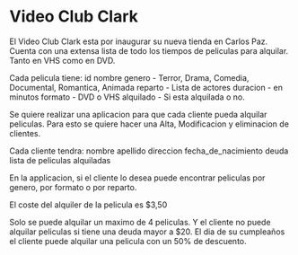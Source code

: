 # Video Club Clark
El Video Club Clark esta por inaugurar su nueva tienda en Carlos Paz.
Cuenta con una extensa lista de todo los tiempos de peliculas para alquilar.
Tanto en VHS como en DVD. 

Cada pelicula tiene:
id
nombre
genero - Terror, Drama, Comedia, Documental, Romantica, Animada
reparto - Lista de actores
duracion - en minutos
formato - DVD o VHS 
alquilado - Si esta alquilada o no. 


Se quiere realizar una aplicacion para que cada cliente pueda alquilar peliculas. 
Para esto se quiere hacer una Alta, Modificacion y eliminacion de clientes. 

Cada cliente tendra:
nombre
apellido
direccion 
fecha_de_nacimiento
deuda
lista de peliculas alquiladas

En la applicacion, si el cliente lo desea puede encontrar peliculas por genero, por formato o por reparto. 

El coste del alquiler de la pelicula es $3,50

Solo se puede alquilar un maximo de 4 peliculas. Y el cliente no puede alquilar peliculas si tiene una deuda mayor a $20.
El dia de su cumpleaños el cliente puede alquilar una pelicula con un 50% de descuento. 
